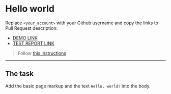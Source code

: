 # Hello world
Replace `<your_account>` with your Github username and copy the links to Pull Request description:
- [DEMO LINK](https://<OlexandraKorol>.github.io/layout_hello-world/)
- [TEST REPORT LINK](https://<OlexandraKorol>.github.io/layout_hello-world/report/html_report/)

> Follow [this instructions](https://mate-academy.github.io/layout_task-guideline/#how-to-solve-the-layout-tasks-on-github)
___

## The task
Add the basic page markup and the text `Hello, world!` into the body.
